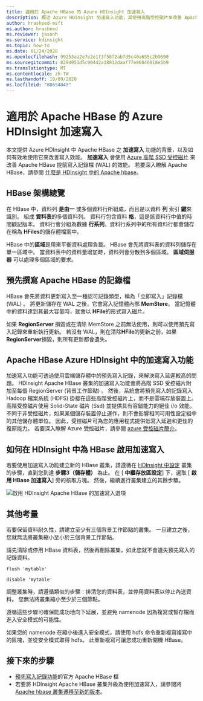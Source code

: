 ```yaml
---
title: 適用於 Apache HBase 的 Azure HDInsight 加速寫入
description: 概述 Azure HDInsight 加速寫入功能，其使用高階受控磁片來改善 Apache HBase 寫入記錄檔的效能。
author: hrasheed-msft
ms.author: hrasheed
ms.reviewer: jasonh
ms.service: hdinsight
ms.topic: how-to
ms.date: 01/24/2020
ms.openlocfilehash: 99253aa2e7e2e1f3f58f2ab7d5c40a695c2b9690
ms.sourcegitcommit: 829d951d5c90442a38012daaf77e86046018e5b9
ms.translationtype: MT
ms.contentlocale: zh-TW
ms.lasthandoff: 10/09/2020
ms.locfileid: "88654849"
---
```

# <a name="azure-hdinsight-accelerated-writes-for-apache-hbase"></a>適用於 Apache HBase 的 Azure HDInsight 加速寫入

本文提供 Azure HDInsight 中 Apache HBase 之 **加速寫入** 功能的背景，以及如何有效地使用它來改善寫入效能。 **加速寫入** 會使用 [Azure 高階 SSD 受控磁片](../../virtual-machines/disks-types.md#premium-ssd) 來改善 Apache HBase 提前寫入記錄檔 (WAL) 的效能。 若要深入瞭解 Apache HBase，請參閱 [什麼是 HDInsight 中的 Apache hbase](apache-hbase-overview.md)。

## <a name="overview-of-hbase-architecture"></a>HBase 架構總覽

在 HBase 中，資料列 **是由一** 或多個資料行所組成，而且是以資料 **列** 索引 **鍵**來識別。 組成 **資料表**的多個資料列。 資料行包含資料 **格**，這是該資料行中值的時間戳記版本。 資料行會分組為數據 **行系列**，資料行系列中的所有資料行都會儲存在稱為 **HFiles**的儲存體檔案中。

HBase 中的**區域**是用來平衡資料處理負載。 HBase 會先將資料表的資料列儲存在單一區域中。 當資料表中的資料量增加時，資料列會分散到多個區域。 **區域伺服器** 可以處理多個區域的要求。

## <a name="write-ahead-log-for-apache-hbase"></a>預先撰寫 Apache HBase 的記錄檔

HBase 會先將資料更新寫入至一種認可記錄類型，稱為「立即寫入」記錄檔 (WAL) 。 將更新儲存在 WAL 之後，它會寫入記憶體內部 **MemStore**。 當記憶體中的資料達到其最大容量時，就會以 **HFile**的形式寫入磁片。

如果 **RegionServer** 損毀或在清除 MemStore 之前無法使用，則可以使用預先寫入記錄來重新執行更新。 若沒有 WAL，則在清除**HFile**的更新之前，如果**RegionServer**損毀，則所有更新都會遺失。

## <a name="accelerated-writes-feature-in-azure-hdinsight-for-apache-hbase"></a>Apache HBase Azure HDInsight 中的加速寫入功能

加速寫入功能可透過使用雲端儲存體中的預先寫入記錄，來解決寫入延遲較高的問題。  HDInsight Apache HBase 叢集的加速寫入功能會將高階 SSD 受控磁片附加至每個 RegionServer (背景工作節點) 。 然後，系統會將預先寫入的記錄寫入 Hadoop 檔案系統 (HDFS) 掛接在這些高階受控磁片上，而不是雲端存放裝置上。  高階受控磁片使用 Solid-State 磁片 (Ssd) 並提供具有容錯能力的絕佳 i/o 效能。  不同于非受控磁片，如果某個儲存裝置停止運作，則不會影響相同可用性設定組中的其他儲存體單位。  因此，受控磁片可為您的應用程式提供低寫入延遲和更佳的復原能力。 若要深入瞭解 Azure 受控磁片，請參閱 [azure 受控磁片簡介](../../virtual-machines/managed-disks-overview.md)。

## <a name="how-to-enable-accelerated-writes-for-hbase-in-hdinsight"></a>如何在 HDInsight 中為 HBase 啟用加速寫入

若要使用加速寫入功能建立新的 HBase 叢集，請遵循在 [HDInsight 中設定](../hdinsight-hadoop-provision-linux-clusters.md) 叢集的步驟，直到您到達 **步驟3（儲存體）** 為止。 在 [ **中繼存放區設定**] 下，選取 [ **啟用 HBase 加速寫入**] 旁的核取方塊。 然後，繼續進行叢集建立的其餘步驟。

![啟用 HDInsight Apache HBase 的加速寫入選項](./media/apache-hbase-accelerated-writes/azure-portal-cluster-storage-hbase.png)

## <a name="other-considerations"></a>其他考量

若要保留資料耐久性，請建立至少有三個背景工作節點的叢集。 一旦建立之後，您就無法將叢集縮小至小於三個背景工作節點。

請先清除或停用 HBase 資料表，然後再刪除叢集，如此您就不會遺失預先寫入的記錄資料。

```
flush 'mytable'
```

```
disable 'mytable'
```

調整叢集時，請遵循類似的步驟：排清您的資料表，並停用資料表以停止內送資料。 您無法將叢集縮小至少於三個節點。

遵循這些步驟可確保能成功地向下延展，並避免 namenode 因為複寫或暫存檔而進入安全模式的可能性。

如果您的 namenode 在縮小後進入安全模式，請使用 hdfs 命令重新複寫複寫中的區塊，並從安全模式取得 hdfs。 此重新複寫可讓您成功重新開機 HBase。

## <a name="next-steps"></a>接下來的步驟

* [預先寫入記錄功能](https://hbase.apache.org/book.html#wal)的官方 Apache HBase 檔
* 若要將 HDInsight Apache HBase 叢集升級為使用加速寫入，請參閱將 [Apache hbase 叢集遷移至新的版本](apache-hbase-migrate-new-version.md)。
